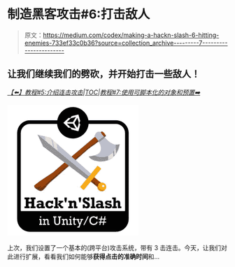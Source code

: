 # 制造黑客攻击#6:打击敌人

> 原文：<https://medium.com/codex/making-a-hackn-slash-6-hitting-enemies-733ef33c0b36?source=collection_archive---------7----------------------->

## 让我们继续我们的劈砍，并开始打击一些敌人！

[*【⬅️】教程#5:介绍连击攻击*](/codex/making-a-hackn-slash-5-introducing-combo-attacks-45ce61eb9931)*|*[*TOC*](/c-sharp-progarmming/making-a-hackn-slash-game-in-unity-c-6ec315e75816)*|*[*教程#7:使用可脚本化的对象和预置➡️*](https://mina-pecheux.medium.com/making-a-hackn-slash-7-using-scriptable-objects-and-prefabs-351350514377)

![](img/0e73857ff8ae127ce74f6268637947f5.png)

上次，我们设置了一个基本的(跨平台)攻击系统，带有 3 击连击。今天，让我们对此进行扩展，看看我们如何能够**获得点击的准确时间**和…